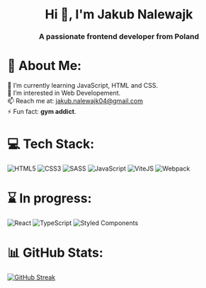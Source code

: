 <h1 align="center">Hi 👋, I'm Jakub Nalewajk</h1>
<h3 align="center">A passionate frontend developer from Poland</h3>

# 💫 About Me:
🌱 I’m currently learning JavaScript, HTML and CSS.<br>👀 I’m interested in Web Developement.<br>📫 Reach me at: [jakub.nalewajk04@gmail.com](mailto:jakub.nalewajk04@gmail.com)<br>⚡ Fun fact: **gym addict**.


# 💻 Tech Stack:
![HTML5](https://img.shields.io/badge/html5-%23E34F26.svg?style=for-the-badge&logo=html5&logoColor=white) ![CSS3](https://img.shields.io/badge/css3-%231572B6.svg?style=for-the-badge&logo=css3&logoColor=white) ![SASS](https://img.shields.io/badge/Sass-CC6699?style=for-the-badge&logo=sass&logoColor=white) ![JavaScript](https://img.shields.io/badge/javascript-%23323330.svg?style=for-the-badge&logo=javascript&logoColor=%23F7DF1E) ![ViteJS](https://img.shields.io/badge/Vite-B73BFE?style=for-the-badge&logo=vite&logoColor=FFD62E) ![Webpack](https://img.shields.io/badge/webpack-%238DD6F9.svg?style=for-the-badge&logo=webpack&logoColor=black)
# ⌛ In progress:
![React](https://img.shields.io/badge/react-%2320232a.svg?style=for-the-badge&logo=react&logoColor=%2361DAFB) ![TypeScript](https://img.shields.io/badge/TypeScript-007ACC?style=for-the-badge&logo=typescript&logoColor=white) ![Styled Components](https://img.shields.io/badge/styled--components-DB7093?style=for-the-badge&logo=styled-components&logoColor=white) 
# 📊 GitHub Stats:
[![GitHub Streak](https://streak-stats.demolab.com?user=jaqubowsky&theme=dark&hide_border=true&date_format=M%20j%5B%2C%20Y%5D)](https://git.io/streak-stats)

